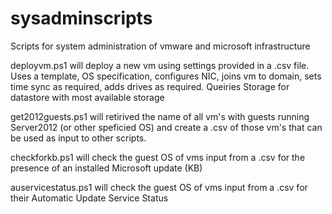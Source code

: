# sysadminscripts
Scripts for system administration of vmware and microsoft infrastructure

deployvm.ps1 will deploy a new vm using settings provided in a .csv file. Uses a template, OS specification, configures NIC, joins vm to domain, sets time sync as required, adds drives as required. Queiries Storage for datastore with most available storage

get2012guests.ps1 will retirived the name of all vm's with guests running Server2012 (or other speficied OS)  and create a .csv  of those vm's that can be used as input to other scripts.

checkforkb.ps1 will check the guest OS of vms input from a .csv for the presence of an installed Microsoft update (KB)

auservicestatus.ps1 will check the guest OS of vms input from a .csv for their Automatic Update Service Status
